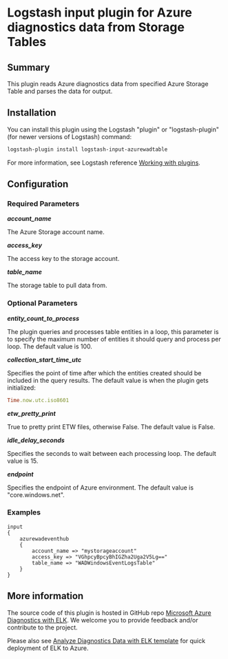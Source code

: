 # Logstash input plugin for Azure diagnostics data from Storage Tables 

## Summary
This plugin reads Azure diagnostics data from specified Azure Storage Table and parses the data for output.

## Installation
You can install this plugin using the Logstash "plugin" or "logstash-plugin" (for newer versions of Logstash) command:
```sh
logstash-plugin install logstash-input-azurewadtable
```
For more information, see Logstash reference [Working with plugins](https://www.elastic.co/guide/en/logstash/current/working-with-plugins.html).

## Configuration
### Required Parameters
__*account_name*__

The Azure Storage account name.

__*access_key*__

The access key to the storage account.

__*table_name*__

The storage table to pull data from.

### Optional Parameters
__*entity_count_to_process*__

The plugin queries and processes table entities in a loop, this parameter is to specify the maximum number of entities it should query and process per loop. The default value is 100.

__*collection_start_time_utc*__

Specifies the point of time after which the entities created should be included in the query results. The default value is when the plugin gets initialized:

```ruby
Time.now.utc.iso8601
```
__*etw_pretty_print*__

True to pretty print ETW files, otherwise False. The default value is False.

__*idle_delay_seconds*__

Specifies the seconds to wait between each processing loop. The default value is 15.  

__*endpoint*__

Specifies the endpoint of Azure environment. The default value is "core.windows.net".  

### Examples
```
input
{
    azurewadeventhub
    {
        account_name => "mystorageaccount"
        access_key => "VGhpcyBpcyBhIGZha2Uga2V5Lg=="
        table_name => "WADWindowsEventLogsTable"
    }
}
```

## More information
The source code of this plugin is hosted in GitHub repo [Microsoft Azure Diagnostics with ELK](https://github.com/Azure/azure-diagnostics-tools). We welcome you to provide feedback and/or contribute to the project.

Please also see [Analyze Diagnostics Data with ELK template](https://github.com/Azure/azure-quickstart-templates/tree/master/diagnostics-with-elk) for quick deployment of ELK to Azure.   